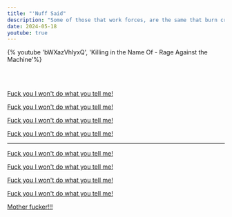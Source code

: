 ```yaml
---
title: "'Nuff Said"
description: "Some of those that work forces, are the same that burn crosses."
date: 2024-05-18
youtube: true
---
```


{% youtube 'bWXazVhlyxQ', 'Killing in the Name Of - Rage Against the Machine'%}


<br>
<br>


[Fuck you I won't do what you tell me!](https://archive.ph/mzKU1)
<br>

[Fuck you I won't do what you tell me!](https://archive.ph/dhaW0)
<br>

[Fuck you I won't do what you tell me!](https://archive.ph/1tfVM)
<br>

[Fuck you I won't do what you tell me!](https://archive.ph/Ztqcj)
<br>

---
[Fuck you I won't do what you tell me!](https://archive.ph/R5sbG)
<br>

[Fuck you I won't do what you tell me!](https://archive.ph/9lI2o)
<br>

[Fuck you I won't do what you tell me!](https://archive.ph/vtbfh)
<br>

[Fuck you I won't do what you tell me!](https://archive.ph/hRRS3)
<br>


[Mother fucker!!!](https://www.youtube.com/watch?v=2QiFl9Dc7D0)